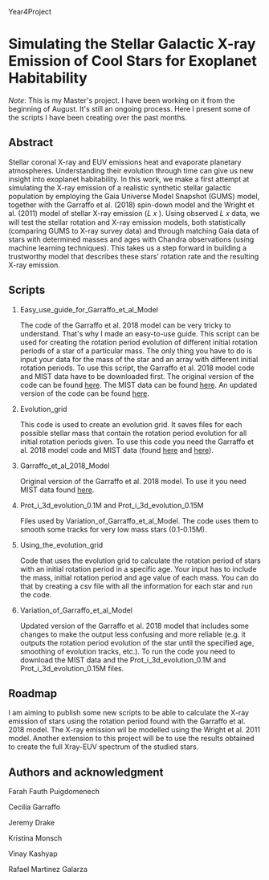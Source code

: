 Year4Project

# Simulating the Stellar Galactic X-ray Emission of Cool Stars for Exoplanet Habitability

*Note*: This is my Master's project. I have been working on it from the beginning of August. It's still an ongoing process. Here I present some of the scripts I have been creating over the past months.

## Abstract

Stellar coronal X-ray and EUV emissions heat and evaporate planetary atmospheres. Understanding their evolution through
time can give us new insight into exoplanet habitability. In this work, we make a first attempt at simulating the X-ray emission of
a realistic synthetic stellar galactic population by employing the Gaia Universe Model Snapshot (GUMS) model, together with
the Garraffo et al. (2018) spin-down model and the Wright et al. (2011) model of stellar X-ray emission (𝐿 𝑥 ). Using observed
𝐿 𝑥 data, we will test the stellar rotation and X-ray emission models, both statistically (comparing GUMS to X-ray survey data)
and through matching Gaia data of stars with determined masses and ages with Chandra observations (using machine learning
techniques). This takes us a step forward in building a trustworthy model that describes these stars’ rotation rate and the resulting
X-ray emission.

## Scripts

1. Easy_use_guide_for_Garraffo_et_al_Model
    
   The code of the Garraffo et al. 2018 model can be very tricky to understand. That's why I made an easy-to-use guide. This script can be used for creating the rotation period evolution of different initial rotation periods of a star of a particular mass. The only thing you have to do is input your data for the mass of the star and an array with different initial rotation periods. To use this script, the Garraffo et al. 2018 model code and MIST data have to be downloaded first. The original version of the code can be found [here](https://github.com/FarahFauth31/Year4Project/blob/main/Garraffo_et_al_2018_Model). The MIST data can be found [here](https://github.com/cgarraffo/Spin-down-model/tree/master/Mist_data). An updated version of the code can be found [here](https://github.com/FarahFauth31/Year4Project/blob/main/Variation_of_Garraffo_et_al_Model).
    
2. Evolution_grid

   This code is used to create an evolution grid. It saves files for each possible stellar mass that contain the rotation period evolution for all initial rotation periods given. To use this code you need the Garraffo et al. 2018 model code and MIST data (found [here](https://github.com/FarahFauth31/Year4Project/blob/main/Garraffo_et_al_2018_Model) and [here](https://github.com/cgarraffo/Spin-down-model/tree/master/Mist_data)).
   
3. Garraffo_et_al_2018_Model

   Original version of the Garraffo et al. 2018 model. To use it you need MIST data found [here](https://github.com/cgarraffo/Spin-down-model/tree/master/Mist_data).
   
4. Prot_i_3d_evolution_0.1M and Prot_i_3d_evolution_0.15M

   Files used by Variation_of_Garraffo_et_al_Model. The code uses them to smooth some tracks for very low mass stars (0.1-0.15M).
   
5. Using_the_evolution_grid

   Code that uses the evolution grid to calculate the rotation period of stars with an initial rotation period in a specific age. Your input has to include the mass, initial rotation period and age value of each mass. You can do that by creating a csv file with all the information for each star and run the code.
   
6. Variation_of_Garraffo_et_al_Model

   Updated version of the Garraffo et al. 2018 model that includes some changes to make the output less confusing and more reliable (e.g. it outputs the rotation period evolution of the star until the specified age, smoothing of evolution tracks, etc.). To run the code you need to download the MIST data and the Prot_i_3d_evolution_0.1M and Prot_i_3d_evolution_0.15M files.
   
## Roadmap

I am aiming to publish some new scripts to be able to calculate the X-ray emission of stars using the rotation period found with the Garraffo et al. 2018 model. The X-ray emission wil be modelled using the Wright et al. 2011 model. Another extension to this project will be to use the results obtained to create the full Xray-EUV spectrum of the studied stars.

## Authors and acknowledgment

Farah Fauth Puigdomenech

Cecilia Garraffo

Jeremy Drake

Kristina Monsch

Vinay Kashyap

Rafael Martinez Galarza


